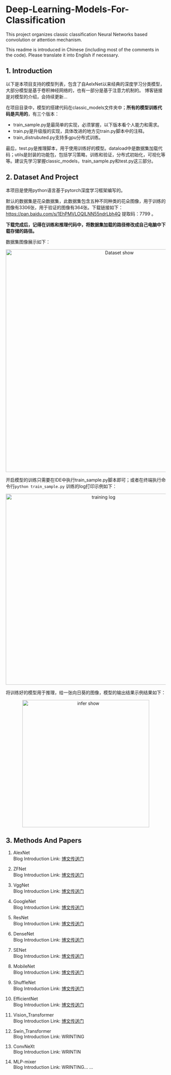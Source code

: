 # Deep-Learning-Models-For-Classification
This project organizes classic classification Neural Networks based  convolution or attention mechanism.

This readme is introduced in Chinese (including most of the comments in the code). Please translate it into English if necessary.

## 1. Introduction

以下是本项目支持的模型列表，包含了自AelxNet以来经典的深度学习分类模型，大部分模型是基于卷积神经网络的，也有一部分是基于注意力机制的。  博客链接是对模型的介绍，会持续更新...

在项目目录中，模型的搭建代码在classic_models文件夹中；**所有的模型训练代码是共用的**，有三个版本：
- train_sample.py是最简单的实现，必须掌握，以下版本看个人能力和需求。
- train.py是升级版的实现，具体改进的地方见train.py脚本中的注释。
- train_distrubuted.py支持多gpu分布式训练。  

最后，test.py是推理脚本，用于使用训练好的模型。dataload中是数据集加载代码；utils是封装的功能包，包括学习策略，训练和验证，分布式初始化，可视化等等。建议先学习掌握classic_models，train_sample.py和test.py这三部分。

## 2. Dataset And Project 
本项目是使用python语言基于pytorch深度学习框架编写的。

默认的数据集是花朵数据集，此数据集包含五种不同种类的花朵图像，用于训练的图像有3306张，用于验证的图像有364张。下载链接如下：https://pan.baidu.com/s/1EhPMVLOQlLNN55ndrLbh4Q 
提取码：7799 。

**下载完成后，记得在训练和推理代码中，将数据集加载的路径修改成自己电脑中下载存储的路径。**

数据集图像展示如下： 
<div align="center">
  <img src="https://user-images.githubusercontent.com/102544244/192847344-958812cc-0988-4fa4-a458-ed842c41b8d2.png"  alt="Dataset show" width="700"/>
</div>
  
 


开启模型的训练只需要在IDE中执行train_sample.py脚本即可；或者在终端执行命令行`python train_sample.py` 训练的log打印示例如下：
<div align="center">
  <img src="https://user-images.githubusercontent.com/102544244/192849338-d7297768-88d4-40f8-83b6-79962ace7fd4.png"  alt="training log" width="600"/>
</div>
 
将训练好的模型用于推理，给一张向日葵的图像，模型的输出结果示例结果如下：
<div align="center">
  <img src="https://user-images.githubusercontent.com/102544244/192850216-f9ebf217-97f9-4c87-a5e5-4c1e032f436b.png"  alt="infer show" width="400"/>
</div>
 

## 3. Methods And Papers
1. AlexNet        
Blog Introduction Link: [博文传送门](http://124.220.164.99:8090/archives/%E6%B7%B1%E5%BA%A6%E5%AD%A6%E4%B9%A0%E4%B9%8B%E5%9B%BE%E5%83%8F%E5%88%86%E7%B1%BB%E4%B8%80alexnet)
2. ZFNet          
Blog Introduction Link: [博文传送门](http://124.220.164.99:8090/archives/%E6%B7%B1%E5%BA%A6%E5%AD%A6%E4%B9%A0%E4%B9%8B%E5%9B%BE%E5%83%8F%E5%88%86%E7%B1%BB%E4%B8%89zfnet)

3. VggNet  
Blog Introduction Link: [博文传送门](http://124.220.164.99:8090/archives/%E6%B7%B1%E5%BA%A6%E5%AD%A6%E4%B9%A0%E4%B9%8B%E5%9B%BE%E5%83%8F%E5%88%86%E7%B1%BB%E5%9B%9Bvgg)
4. GoogleNet  
Blog Introduction Link: [博文传送门](http://124.220.164.99:8090/archives/%E6%B7%B1%E5%BA%A6%E5%AD%A6%E4%B9%A0%E4%B9%8B%E5%9B%BE%E5%83%8F%E5%88%86%E7%B1%BB%E4%BA%94googlenet)
5. ResNet  
Blog Introduction Link: [博文传送门](http://124.220.164.99:8090/archives/%E6%B7%B1%E5%BA%A6%E5%AD%A6%E4%B9%A0%E4%B9%8B%E5%9B%BE%E5%83%8F%E5%88%86%E7%B1%BB%E5%85%ADresnet)

6. DenseNet  
Blog Introduction Link: [博文传送门](http://124.220.164.99:8090/archives/%E6%B7%B1%E5%BA%A6%E5%AD%A6%E4%B9%A0%E4%B9%8B%E5%9B%BE%E5%83%8F%E5%88%86%E7%B1%BB%E4%B8%83densenet)

7. SENet  
Blog Introduction Link: [博文传送门](http://124.220.164.99:8090/archives/%E6%B7%B1%E5%BA%A6%E5%AD%A6%E4%B9%A0%E4%B9%8B%E5%9B%BE%E5%83%8F%E5%88%86%E7%B1%BB%E5%85%ABsenet)

8. MobileNet  
Blog Introduction Link: [博文传送门](http://124.220.164.99:8090/archives/%E6%B7%B1%E5%BA%A6%E5%AD%A6%E4%B9%A0%E4%B9%8B%E5%9B%BE%E5%83%8F%E5%88%86%E7%B1%BB%E4%B9%9Dmobilenet%E7%B3%BB%E5%88%97v1v1v3)
9. ShuffleNet  
Blog Introduction Link: [博文传送门](http://124.220.164.99:8090/archives/%E6%B7%B1%E5%BA%A6%E5%AD%A6%E4%B9%A0%E4%B9%8B%E5%9B%BE%E5%83%8F%E5%88%86%E7%B1%BB%E5%8D%81shufflenet%E7%B3%BB%E5%88%97v1v2)


10. EfficientNet  
Blog Introduction Link:  [博文传送门](http://124.220.164.99:8090/archives/%E6%B7%B1%E5%BA%A6%E5%AD%A6%E4%B9%A0%E4%B9%8B%E5%9B%BE%E5%83%8F%E5%88%86%E7%B1%BB%E5%8D%81%E4%B8%80eifficientnet%E7%B3%BB%E5%88%97%E7%B3%BB%E5%88%97v1v1v3)

11. Vision_Transformer  
Blog Introduction Link:  [博文传送门](http://124.220.164.99:8090/archives/%E6%B7%B1%E5%BA%A6%E5%AD%A6%E4%B9%A0%E4%B9%8B%E5%9B%BE%E5%83%8F%E5%88%86%E7%B1%BB%E5%8D%81%E4%BA%8Cvisiontransformer)

12. Swin_Transformer  
Blog Introduction Link: WRINTING  


13. ConvNeXt  
Blog Introduction Link: WRINTIN  

14. MLP-mixer  
Blog Introduction Link: WRINTING... ...  
 
